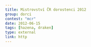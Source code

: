 ```yaml
---
title: Mistrovství ČR dorostenci 2012
group: dorci
contest: "mcr"
date: 2012-06-15
tags: [hazena, draken]
type: external
link: http
---
```

